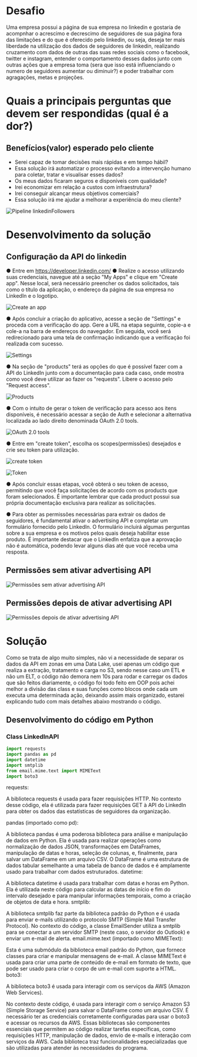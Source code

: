 # Desafio

Uma empresa possui a página de sua empresa no linkedin e gostaria de acompnhar o acrescimo e decrescimo de seguidores de sua página fora das limitações e do que é oferecido pelo linkedin,
ou seja, deseja ter mais liberdade na utilização dos dados de seguidores de linkedin, realizando cruzamento com dados de outras das suas redes sociais como o facebook, twitter e instagram,
entender o comportamento desses dados junto com outras ações que a empresa toma (sera que isso está influenciando o numero de seguidores aumentar ou diminuir?) e poder trabalhar com agragações,
metas e projeções.

# Quais a principais perguntas que devem ser respondidas (qual é a dor?)

## Benefícios(valor) esperado pelo cliente

- Serei capaz de tomar decisões mais rápidas e em tempo hábil?
- Essa solução irá automatizar o processo evitando a intervenção humano para coletar, tratar e visualisar esses dados?
- Os meus dados ficaram seguros e disponíveis com qualidade?
- Irei economizar em relação a custos com infraestrutura?
- Irei conseguir alcançar meus objetivos comerciais?
- Essa solução irá me ajudar a melhorar a experiência do meu cliente?

![Pipeline linkedinFollowers](https://github.com/bifastsolutions/linkedinPageFollowers/assets/134235178/cc40f3e2-5884-4c65-bcad-3a3301a53d34)

# Desenvolvimento da solução

## Configuração da API do linkedin

●	Entre em https://developer.linkedin.com/ 
●	Realize o acesso utilizando suas credenciais, navegue até a seção "My Apps" e clique em "Create app". Nesse local, será necessário preencher os dados solicitados, tais como o título da aplicação, o endereço da página de sua empresa no LinkedIn e o logotipo.

![Create an app](https://github.com/bifastsolutions/linkedinPageFollowers/assets/134235178/fc2fff91-920f-4221-a5fb-cf9d4e56b79c)


●	Após concluir a criação do aplicativo, acesse a seção de "Settings" e proceda com a verificação do app. Gere a URL na etapa seguinte, copie-a e cole-a na barra de endereços do navegador. Em seguida, você será redirecionado para uma tela de confirmação indicando que a verificação foi realizada com sucesso.

![Settings](https://github.com/bifastsolutions/linkedinPageFollowers/assets/134235178/98b14d4b-f5e4-497b-a18a-af113ff42c6b)


●	Na seção de "products" terá as opções do que é possível fazer com a API do LinkedIn junto com a documentação para cada caso, onde mostra como você deve utilizar ao fazer os "requests". Libere o acesso pelo "Request access".

![Products](https://github.com/bifastsolutions/linkedinPageFollowers/assets/134235178/ece6bf2b-f11b-4b41-8426-a0a0f2ca6101)


● Com o intuito de gerar o token de verificação para acesso aos itens disponíveis, é necessário acessar a seção de Auth e selecionar a alternativa localizada ao lado direito denominada  OAuth 2.0 tools.

![OAuth 2.0 tools](https://github.com/bifastsolutions/linkedinPageFollowers/assets/134235178/d158c4dc-a6a6-4311-9386-7312a535336f)


●	Entre em "create token", escolha os scopes(permissões) desejados e crie seu token para utilização.


![create token](https://github.com/bifastsolutions/linkedinPageFollowers/assets/134235178/51da68c1-ce94-438e-8cc8-a05b26df78ed)


![Token](https://github.com/bifastsolutions/linkedinPageFollowers/assets/134235178/79836aae-ad85-4d1e-b965-d20109c0ab1f)

● Após concluir essas etapas, você obterá o seu token de acesso, permitindo que você faça solicitações de acordo com os products que foram selecionados. É importante lembrar que cada product possui sua própria documentação exclusiva para realizar as solicitações.

● Para obter as permissões necessárias para extrair os dados de seguidores, é fundamental ativar o advertising API e completar um formulário fornecido pelo LinkedIn. O formulário incluirá algumas perguntas sobre a sua empresa e os motivos pelos quais deseja habilitar esse produto. É importante destacar que o LinkedIn enfatiza que a aprovação não é automática, podendo levar alguns dias até que você receba uma resposta.

## Permissões sem ativar advertising API

![Permissões sem ativar advertising API](https://github.com/bifastsolutions/linkedinPageFollowers/assets/134235178/1ffbb1b0-ee36-4958-ae66-819a44a33ab8)

## Permissões depois de ativar advertising API

![Permissões depois de ativar advertising API](https://github.com/bifastsolutions/linkedinPageFollowers/assets/134235178/b26bfa33-264c-48f1-9490-0023d5bf045f)


# Solução

Como se trata de algo muito simples, não vi a necessidade de separar os dados da API em zonas em uma Data Lake, usei apenas um código que realiza a extração, tratamento e carga no S3, sendo nesse caso um ETL e não um ELT, o código não demora nem 10s para rodar e carregar os dados que são feitos diariamente, o código foi todo feito em OOP pois achei melhor a divisão das class e suas funções como blocos onde cada um executa uma determinada ação, deixando assim mais organizado, estarei explicando tudo com mais detalhes abaixo mostrando o código.

## Desenvolvimento do código em Python

### Class LinkedInAPI

```python
import requests
import pandas as pd
import datetime
import smtplib
from email.mime.text import MIMEText
import boto3
```

requests:

A biblioteca requests é usada para fazer requisições HTTP. No contexto desse código, ela é utilizada para fazer requisições GET à API do LinkedIn para obter os dados das estatísticas de seguidores da organização.

pandas (importado como pd):

A biblioteca pandas é uma poderosa biblioteca para análise e manipulação de dados em Python.
Ela é usada para realizar operações como normalização de dados JSON, transformações em DataFrames, manipulação de datas e horas, seleção de colunas, e, finalmente, para salvar um DataFrame em um arquivo CSV.
O DataFrame é uma estrutura de dados tabular semelhante a uma tabela de banco de dados e é amplamente usado para trabalhar com dados estruturados.
datetime:

A biblioteca datetime é usada para trabalhar com datas e horas em Python.
Ela é utilizada neste código para calcular as datas de início e fim do intervalo desejado e para manipular informações temporais, como a criação de objetos de data e hora.
smtplib:

A biblioteca smtplib faz parte da biblioteca padrão do Python e é usada para enviar e-mails utilizando o protocolo SMTP (Simple Mail Transfer Protocol).
No contexto do código, a classe EmailSender utiliza a smtplib para se conectar a um servidor SMTP (neste caso, o servidor do Outlook) e enviar um e-mail de alerta.
email.mime.text (importado como MIMEText):

Esta é uma submódulo da biblioteca email padrão do Python, que fornece classes para criar e manipular mensagens de e-mail.
A classe MIMEText é usada para criar uma parte de conteúdo de e-mail em formato de texto, que pode ser usado para criar o corpo de um e-mail com suporte a HTML.
boto3:

A biblioteca boto3 é usada para interagir com os serviços da AWS (Amazon Web Services).

No contexto deste código, é usada para interagir com o serviço Amazon S3 (Simple Storage Service) para salvar o DataFrame como um arquivo CSV.
É necessário ter as credenciais corretamente configuradas para usar o boto3 e acessar os recursos da AWS.
Essas bibliotecas são componentes essenciais que permitem ao código realizar tarefas específicas, como requisições HTTP, manipulação de dados, envio de e-mails e interação com serviços da AWS. Cada biblioteca traz funcionalidades especializadas que são utilizadas para atender às necessidades do programa.





